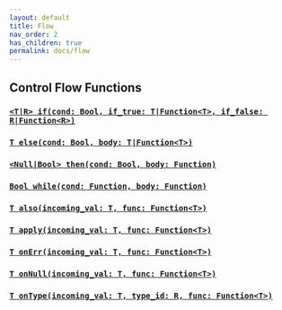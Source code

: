 ```yaml
---
layout: default
title: Flow
nav_order: 2
has_children: true
permalink: docs/flow
---
```

## Control Flow Functions

### [`<T|R> if(cond: Bool, if_true: T|Function<T>, if_false: R|Function<R>)`](../flow/if)
### [`T else(cond: Bool, body: T|Function<T>)`](../flow/else)
### [`<Null|Bool> then(cond: Bool, body: Function)`](../flow/then)
### [`Bool while(cond: Function, body: Function)`](../flow/while)
### [`T also(incoming_val: T, func: Function<T>)`](../flow/also)
### [`T apply(incoming_val: T, func: Function<T>)`](../flow/apply)
### [`T onErr(incoming_val: T, func: Function<T>)`](../flow/onError)
### [`T onNull(incoming_val: T, func: Function<T>)`](../flow/onNull)
### [`T onType(incoming_val: T, type_id: R, func: Function<T>)`](../flow/onType)
